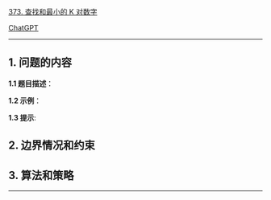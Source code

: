 [373. 查找和最小的 K 对数字](https://leetcode.cn/problems/find-k-pairs-with-smallest-sums)

[ChatGPT](chat.openai.com)

---

## 1. 问题的内容
**1.1 题目描述**：

**1.2 示例**：

**1.3 提示**:

## 2. 边界情况和约束


## 3. 算法和策略

---

